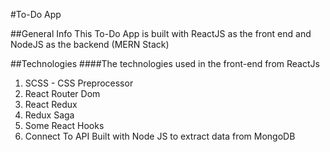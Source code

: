 #To-Do App

##General Info
This To-Do App is built with ReactJS as the front end and NodeJS as the backend (MERN Stack)

##Technologies
####The technologies used in the front-end from ReactJs
1. SCSS - CSS Preprocessor
2. React Router Dom
3. React Redux
4. Redux Saga
5. Some React Hooks
6. Connect To API Built with Node JS to extract data from MongoDB

